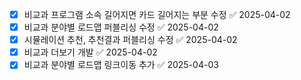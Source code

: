 - [x] 비교과 프로그램 소속 길어지면 카드 길어지는 부분 수정 ✅ 2025-04-02
- [x] 비교과 분야별 로드맵 퍼블리싱 수정 ✅ 2025-04-02
- [x] 시뮬레이션 추천, 추천결과 퍼블리싱 수정 ✅ 2025-04-02
- [x] 비교과 더보기 개발 ✅ 2025-04-02
- [x] 비교과 분야별 로드맵 링크이동 추가 ✅ 2025-04-03